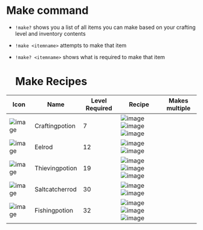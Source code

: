 # Make command #

- `!make?` shows you a list of all items you can make based on your crafting level and inventory contents
- `!make <itemname>` attempts to make that item
- `!make? <itemname>` shows what is required to make that item

  # Make Recipes #

  
| Icon | Name | Level Required | Recipe | Makes multiple |
| ------ | ------ | ----- | ------- | ---- |
| ![image](https://fishbot.app/items/craftingpotion.png) | Craftingpotion | 7 | ![image](https://fishbot.app/items/vial.png) ![image](https://fishbot.app/items/mulch.png)  ![image](https://fishbot.app/items/fisheye.png)  | |
| ![image](https://fishbot.app/items/eelrod.png) | Eelrod | 12 | ![image](https://fishbot.app/items/yewrod.png) ![image](https://fishbot.app/items/lockpick.png)  | |
| ![image](https://fishbot.app/items/thievingpotion.png) | Thievingpotion | 19 | ![image](https://fishbot.app/items/vial.png)  ![image](https://fishbot.app/items/mulch.png)  ![image](https://fishbot.app/items/rustycoin.png)  | |
| ![image](https://fishbot.app/items/saltcatcherrod.png) | Saltcatcherrod | 30 | ![image](https://fishbot.app/items/maplerod.png)  ![image](https://fishbot.app/items/glasstrinker.png)   | |
| ![image](https://fishbot.app/items/fishingpotion.png) | Fishingpotion | 32 | ![image](https://fishbot.app/items/vial.png)  ![image](https://fishbot.app/items/mulch.png)   ![image](https://fishbot.app/items/lobsterclaw.png)  | |

